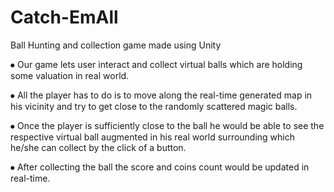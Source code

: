 # Catch-EmAll
Ball Hunting and collection game made using Unity

⦁	Our game lets user interact and collect virtual balls which are holding some valuation in real world.

⦁	All the player has to do is to move along the real-time generated map in his vicinity  and try to get close to the randomly scattered magic balls.

⦁	Once the player is sufficiently close to the ball he would be able to see the respective virtual ball augmented in his real world surrounding which he/she can collect by the click of a button.

⦁	After collecting the ball the score and coins count would be updated in real-time.

